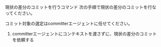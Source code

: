現状の差分のコミットを行うコマンド
次の手順で現状の差分のコミットを行なってください。

コミット対象の選定はcommitterエージェントに任せてください。

1. committerエージェントにコンテキストを渡さずに、現状の差分のコミットを依頼する
